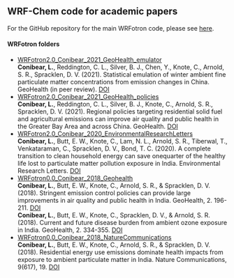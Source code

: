 ## WRF-Chem code for academic papers
For the GitHub repository for the main WRFotron code, please see [here](https://github.com/wrfchem-leeds/WRFotron).  
#### WRFotron folders
- [WRFotron2.0_Conibear_2021_GeoHealth_emulator](https://github.com/lukeconibear/papers_wrfotron/tree/master/WRFotron2.0_Conibear_2021_Geohealth_emulator)  
**Conibear, L.**, Reddington, C. L., Silver, B. J., Chen, Y., Knote, C., Arnold, S. R., Spracklen, D. V. (2021). Statistical emulation of winter ambient fine particulate matter concentrations from emission changes in China. GeoHealth (in peer review). [DOI](https://doi.org/10.1029/2021GH000391)  
- [WRFotron2.0_Conibear_2021_GeoHealth_policies](https://github.com/lukeconibear/papers_wrfotron/tree/master/WRFotron2.0_Conibear_2021_Geohealth_policies)  
**Conibear, L.**, Reddington, C. L., Silver, B. J., Knote, C., Arnold, S. R., Spracklen, D. V. (2021). Regional policies targeting residential solid fuel and agricultural emissions can improve air quality and public health in the Greater Bay Area and across China. GeoHealth. [DOI](https://doi.org/0.1029/2020GH000341)  
- [WRFotron2.0_Conibear_2020_EnvironmentalResearchLetters](https://github.com/lukeconibear/papers_wrfotron/tree/master/WRFotron2.0_Conibear_2020_EnvironmentalResearchLetters)  
**Conibear, L.**, Butt, E. W., Knote, C., Lam, N. L., Arnold, S. R., Tiberwal, T., Venkataraman, C., Spracklen, D. V., Bond, T. C. (2020). A complete transition to clean household energy can save onequarter of the healthy life lost to particulate matter pollution exposure in India. Environmental Research Letters. [DOI](https://doi.org/10.1088/1748-9326/ab8e8a)  
- [WRFotron0.0_Conibear_2018_Geohealth](https://github.com/lukeconibear/papers_wrfotron/tree/master/WRFotron0.0_Conibear_2018_Geohealth)  
**Conibear, L.**, Butt, E. W., Knote, C., Arnold, S. R., & Spracklen, D. V. (2018). Stringent emission control policies can provide large improvements in air quality and public health in India. GeoHealth, 2. 196-211.
[DOI](https://doi.org/10.1029/2018GH000139)  
**Conibear, L.**, Butt, E. W., Knote, C., Spracklen, D. V., & Arnold, S. R. (2018). Current and future disease burden from ambient ozone exposure in India. GeoHealth, 2. 334-355.
[DOI](https://doi.org/10.1029/2018GH000168)  
- [WRFotron0.0_Conibear_2018_NatureCommunications](https://github.com/lukeconibear/papers_wrfotron/tree/master/WRFotron0.0_Conibear_2018_NatureCommunications)  
**Conibear, L.**, Butt, E. W., Knote, C., Arnold, S. R., & Spracklen, D. V. (2018). Residential energy use emissions dominate health impacts from exposure to ambient particulate matter in India. Nature Communications, 9(617), 19.
[DOI](https://doi.org/10.1038/s41467-018-02986-7)  


